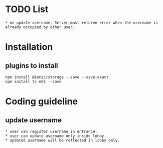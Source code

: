 
# TODO List

    * on update username, Server must returen error when the username is already occupied by other user.

# Installation


## plugins to install

    npm install @ionic/storage --save --save-exact
    npm install ts-md5 --save
    
    
# Coding guideline

## update username

    * user can register username in entrance.
    * user can update username only inside lobby.
    * updated username will be reflected in lobby only.